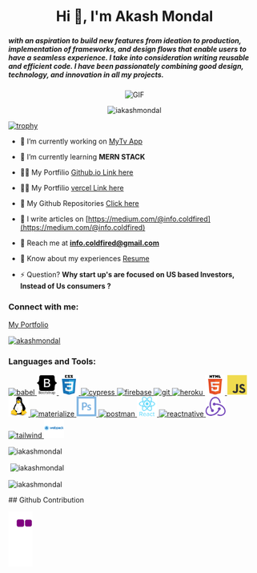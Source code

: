 <h1 align="center">Hi 👋, I'm Akash Mondal</h1>
<h3 align="center" an aspiring Full Stack MERN Developer from India.</h3>
<h5> with an aspiration to build new features from ideation to production, implementation of frameworks, and design flows that enable users to have a seamless experience. I take into consideration writing reusable and efficient code. I have been passionately combining good design, technology, and innovation in all my projects.</h5>

<div align="center"> <img src="https://i.giphy.com/media/M9gbBd9nbDrOTu1Mqx/giphy.webp" alt="GIF"/>
</div>

<p align="center"> <img src="https://komarev.com/ghpvc/?username=iakashmondal&label=Profile%20views&color=0e75b6&style=flat" alt="iakashmondal" /> </p>

  [![trophy](https://github-profile-trophy.vercel.app/?username=IAkashMondal&theme=darkhub)](https://github.com/IAkashMondal/github-profile-trophy)


- 🔭 I’m currently working on [MyTv App](https://github.com/priyanshu1120/bent-tail-4615)

- 🌱 I’m currently learning **MERN STACK**

- 👨‍💻 My Portfilio [Github.io Link here](https://iakashmondal.github.io/)

- 👨‍💻 My Portfilio [vercel Link here](https://iakashmondal-iakashmondal.vercel.app/)

- 👀 My Github Repositories [Click here](https://github.com/IAkashMondal?tab=repositories)

- 📝 I  write articles on [https://medium.com/@info.coldfired](https://medium.com/@info.coldfired)

- 👥 Reach me at **info.coldfired@gmail.com**

- 📄 Know about my experiences [Resume](https://drive.google.com/file/d/1wWg3y8BhopSfhfpF4IyRpfDDBZPo9w52/view?usp=sharing)

- ⚡ Question? **Why start up's are focused on US based Investors, Instead of Us consumers ?**

<h3 align="left">Connect with me:</h3>
<p align="left">
<p><a href="https://iakashmondal-iakashmondal.vercel.app" target="_blank">My Portfolio </a></p>
<a href="https://www.linkedin.com/in/akash-mondal-859b4b228/" target="_blank"><img align="center" src="https://raw.githubusercontent.com/rahuldkjain/github-profile-readme-generator/master/src/images/icons/Social/linked-in-alt.svg" alt="akashmondal" height="30" width="40" /></a>
</p>

<h3 align="left">Languages and Tools:</h3>
<p align="left"> <a href="https://babeljs.io/" target="_blank" rel="noreferrer"> <img src="https://www.vectorlogo.zone/logos/babeljs/babeljs-icon.svg" alt="babel" width="40" height="40"/> </a> <a href="https://getbootstrap.com" target="_blank" rel="noreferrer"> <img src="https://raw.githubusercontent.com/devicons/devicon/master/icons/bootstrap/bootstrap-plain-wordmark.svg" alt="bootstrap" width="40" height="40"/> </a> <a href="https://www.w3schools.com/css/" target="_blank" rel="noreferrer"> <img src="https://raw.githubusercontent.com/devicons/devicon/master/icons/css3/css3-original-wordmark.svg" alt="css3" width="40" height="40"/> </a> <a href="https://www.cypress.io" target="_blank" rel="noreferrer"> <img src="https://raw.githubusercontent.com/simple-icons/simple-icons/6e46ec1fc23b60c8fd0d2f2ff46db82e16dbd75f/icons/cypress.svg" alt="cypress" width="40" height="40"/> </a> <a href="https://firebase.google.com/" target="_blank" rel="noreferrer"> <img src="https://www.vectorlogo.zone/logos/firebase/firebase-icon.svg" alt="firebase" width="40" height="40"/> </a> <a href="https://git-scm.com/" target="_blank" rel="noreferrer"> <img src="https://www.vectorlogo.zone/logos/git-scm/git-scm-icon.svg" alt="git" width="40" height="40"/> </a> <a href="https://heroku.com" target="_blank" rel="noreferrer"> <img src="https://www.vectorlogo.zone/logos/heroku/heroku-icon.svg" alt="heroku" width="40" height="40"/> </a> <a href="https://www.w3.org/html/" target="_blank" rel="noreferrer"> <img src="https://raw.githubusercontent.com/devicons/devicon/master/icons/html5/html5-original-wordmark.svg" alt="html5" width="40" height="40"/> </a> <a href="https://developer.mozilla.org/en-US/docs/Web/JavaScript" target="_blank" rel="noreferrer"> <img src="https://raw.githubusercontent.com/devicons/devicon/master/icons/javascript/javascript-original.svg" alt="javascript" width="40" height="40"/> </a> <a href="https://www.linux.org/" target="_blank" rel="noreferrer"> <img src="https://raw.githubusercontent.com/devicons/devicon/master/icons/linux/linux-original.svg" alt="linux" width="40" height="40"/> </a> <a href="https://materializecss.com/" target="_blank" rel="noreferrer"> <img src="https://raw.githubusercontent.com/prplx/svg-logos/5585531d45d294869c4eaab4d7cf2e9c167710a9/svg/materialize.svg" alt="materialize" width="40" height="40"/> </a> <a href="https://www.photoshop.com/en" target="_blank" rel="noreferrer"> <img src="https://raw.githubusercontent.com/devicons/devicon/master/icons/photoshop/photoshop-line.svg" alt="photoshop" width="40" height="40"/> </a> <a href="https://postman.com" target="_blank" rel="noreferrer"> <img src="https://www.vectorlogo.zone/logos/getpostman/getpostman-icon.svg" alt="postman" width="40" height="40"/> </a> <a href="https://reactjs.org/" target="_blank" rel="noreferrer"> <img src="https://raw.githubusercontent.com/devicons/devicon/master/icons/react/react-original-wordmark.svg" alt="react" width="40" height="40"/> </a> <a href="https://reactnative.dev/" target="_blank" rel="noreferrer"> <img src="https://reactnative.dev/img/header_logo.svg" alt="reactnative" width="40" height="40"/> </a> <a href="https://redux.js.org" target="_blank" rel="noreferrer"> <img src="https://raw.githubusercontent.com/devicons/devicon/master/icons/redux/redux-original.svg" alt="redux" width="40" height="40"/> </a> <a href="https://tailwindcss.com/" target="_blank" rel="noreferrer"> <img src="https://www.vectorlogo.zone/logos/tailwindcss/tailwindcss-icon.svg" alt="tailwind" width="40" height="40"/> </a> <a href="https://webpack.js.org" target="_blank" rel="noreferrer"> <img src="https://raw.githubusercontent.com/devicons/devicon/d00d0969292a6569d45b06d3f350f463a0107b0d/icons/webpack/webpack-original-wordmark.svg" alt="webpack" width="40" height="40"/> </a> </p>

<p><img align="center" src="https://github-readme-stats.vercel.app/api/top-langs?username=iakashmondal&show_icons=true&locale=en&layout=compact" alt="iakashmondal" /></p>

<p>&nbsp;<img align="center" src="https://github-readme-stats.vercel.app/api?username=iakashmondal&show_icons=true&locale=en" alt="iakashmondal" /></p>

<p><img align="center" src="https://github-readme-streak-stats.herokuapp.com/?user=iakashmondal&" alt="iakashmondal" /></p>
## Github Contribution

  ![snake gif](https://github.com/IAkashMondal/IAkashMondal/blob/output/github-contribution-grid-snake.gif)
  


